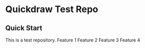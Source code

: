 # Quickdraw Test Repo

## Quick Start

This is a test repository.
Feature 1
Feature 2
Feature 3
Feature 4

